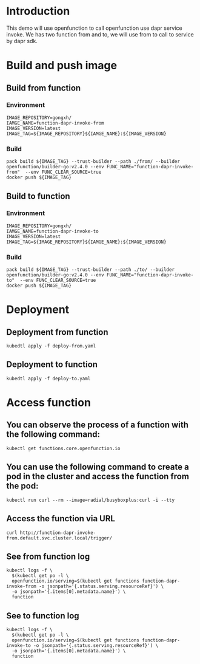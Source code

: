 # Introduction
This demo will use openfunction to call openfunction use dapr service invoke. We has two function from and to, we will use from to call to service by dapr sdk.

# Build and push image
## Build from function
### Environment
```
IMAGE_REPOSITORY=gongxh/
IAMGE_NAME=function-dapr-invoke-from
IMAGE_VERSION=latest
IMAGE_TAG=${IMAGE_REPOSITORY}${IAMGE_NAME}:${IMAGE_VERSION}
```
### Build
```
pack build ${IMAGE_TAG} --trust-builder --path ./from/ --builder openfunction/builder-go:v2.4.0 --env FUNC_NAME="function-dapr-invoke-from"  --env FUNC_CLEAR_SOURCE=true
docker push ${IMAGE_TAG}
```

## Build to function
### Environment
```
IMAGE_REPOSITORY=gongxh/
IAMGE_NAME=function-dapr-invoke-to
IMAGE_VERSION=latest
IMAGE_TAG=${IMAGE_REPOSITORY}${IAMGE_NAME}:${IMAGE_VERSION}
```
### Build
```
pack build ${IMAGE_TAG} --trust-builder --path ./to/ --builder openfunction/builder-go:v2.4.0 --env FUNC_NAME="function-dapr-invoke-to"  --env FUNC_CLEAR_SOURCE=true
docker push ${IMAGE_TAG}
```

# Deployment
## Deployment from function
`kubedtl apply -f deploy-from.yaml`
## Deployment to function
`kubedtl apply -f deploy-to.yaml`

# Access function
## You can observe the process of a function with the following command:
```
kubectl get functions.core.openfunction.io
```
## You can use the following command to create a pod in the cluster and access the function from the pod:
```
kubectl run curl --rm --image=radial/busyboxplus:curl -i --tty
```
## Access the function via URL
```
curl http://function-dapr-invoke-from.default.svc.cluster.local/trigger/
```

## See from function log
```
kubectl logs -f \
  $(kubectl get po -l \
  openfunction.io/serving=$(kubectl get functions function-dapr-invoke-from -o jsonpath='{.status.serving.resourceRef}') \
  -o jsonpath='{.items[0].metadata.name}') \
  function
```

## See to function log
```
kubectl logs -f \
  $(kubectl get po -l \
  openfunction.io/serving=$(kubectl get functions function-dapr-invoke-to -o jsonpath='{.status.serving.resourceRef}') \
  -o jsonpath='{.items[0].metadata.name}') \
  function
```